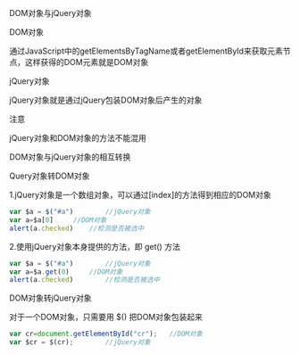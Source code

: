 DOM对象与jQuery对象

DOM对象

通过JavaScript中的getElementsByTagName或者getElementById来获取元素节点，这样获得的DOM元素就是DOM对象

jQuery对象

jQuery对象就是通过jQuery包装DOM对象后产生的对象

注意

jQuery对象和DOM对象的方法不能混用

DOM对象与jQuery对象的相互转换

Query对象转DOM对象

1.jQuery对象是一个数组对象，可以通过[index]的方法得到相应的DOM对象

``` javascript
var $a = $("#a")		//jQuery对象
var a=$a[0]		//DOM对象
alert(a.checked)	//检测是否被选中
```

2.使用jQuery对象本身提供的方法，即 get() 方法

``` js
var $a = $("#a")		//jQuery对象
var a=$a.get(0)		//DOM对象
alert(a.checked)		//检测是否被选中
```



DOM对象转jQuery对象

对于一个DOM对象，只需要用 $() 把DOM对象包装起来

``` js
var cr=document.getElementById("cr");	//DOM对象
var $cr = $(cr);		//jQuery对象
```






































































